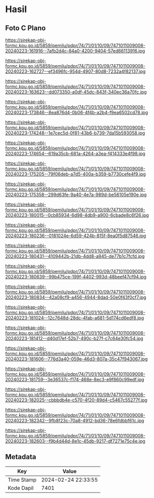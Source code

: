 # Hasil

## Foto C Plano

https://sirekap-obj-formc.kpu.go.id/5859/pemilu/pdpr/74/71/01/10/09/7471011009008-20240223-161916--7afb2d4c-84a0-4200-9404-57ed66113916.jpg

https://sirekap-obj-formc.kpu.go.id/5859/pemilu/pdpr/74/71/01/10/09/7471011009008-20240223-162727--ef3496fc-954d-4907-80d8-7232a4f82137.jpg

https://sirekap-obj-formc.kpu.go.id/5859/pemilu/pdpr/74/71/01/10/09/7471011009008-20240223-163623--dd073350-a0df-45dc-843f-340ec36a70fc.jpg

https://sirekap-obj-formc.kpu.go.id/5859/pemilu/pdpr/74/71/01/10/09/7471011009008-20240223-173846--8ea876d4-0b06-4f4b-a2b4-f9ea6502cd78.jpg

https://sirekap-obj-formc.kpu.go.id/5859/pemilu/pdpr/74/71/01/10/09/7471011009008-20240223-174248--1e7cec5d-0f81-43b6-b739-7da15b593058.jpg

https://sirekap-obj-formc.kpu.go.id/5859/pemilu/pdpr/74/71/01/10/09/7471011009008-20240223-174654--619a35cb-681a-4264-a3ea-f414333e4f98.jpg

https://sirekap-obj-formc.kpu.go.id/5859/pemilu/pdpr/74/71/01/10/09/7471011009008-20240223-175205--79f06deb-a7d5-400a-b359-b7730cefe4f9.jpg

https://sirekap-obj-formc.kpu.go.id/5859/pemilu/pdpr/74/71/01/10/09/7471011009008-20240223-175358--299d63fe-9a40-4e7a-989d-be56105e190e.jpg

https://sirekap-obj-formc.kpu.go.id/5859/pemilu/pdpr/74/71/01/10/09/7471011009008-20240223-180015--0cb85934-6d98-4db9-a900-6cbade8c6f26.jpg

https://sirekap-obj-formc.kpu.go.id/5859/pemilu/pdpr/74/71/01/10/09/7471011009008-20240223-180236--0181024e-6d59-424b-815f-8ea0f5d87546.jpg

https://sirekap-obj-formc.kpu.go.id/5859/pemilu/pdpr/74/71/01/10/09/7471011009008-20240223-180431--4109442b-21db-4dd8-a945-de77b1c7fcfd.jpg

https://sirekap-obj-formc.kpu.go.id/5859/pemilu/pdpr/74/71/01/10/09/7471011009008-20240223-180639--99b475ce-199f-4402-993d-48beef47cf94.jpg

https://sirekap-obj-formc.kpu.go.id/5859/pemilu/pdpr/74/71/01/10/09/7471011009008-20240223-180834--42a08cf9-a456-4944-8dad-50e0f43f0cf7.jpg

https://sirekap-obj-formc.kpu.go.id/5859/pemilu/pdpr/74/71/01/10/09/7471011009008-20240223-181024--12c7648d-28dc-4fab-a681-5d174cd6edf8.jpg

https://sirekap-obj-formc.kpu.go.id/5859/pemilu/pdpr/74/71/01/10/09/7471011009008-20240223-181412--d40d17ef-52b7-490c-b27f-c7c64e30fc54.jpg

https://sirekap-obj-formc.kpu.go.id/5859/pemilu/pdpr/74/71/01/10/09/7471011009008-20240223-181606--776d3a40-059e-46d3-807a-35c47f943067.jpg

https://sirekap-obj-formc.kpu.go.id/5859/pemilu/pdpr/74/71/01/10/09/7471011009008-20240223-181759--3e36537c-f174-468e-8ec3-e9f860c99edf.jpg

https://sirekap-obj-formc.kpu.go.id/5859/pemilu/pdpr/74/71/01/10/09/7471011009008-20240223-182025--cbbbdb4e-c570-4f20-89d4-c5467c55277f.jpg

https://sirekap-obj-formc.kpu.go.id/5859/pemilu/pdpr/74/71/01/10/09/7471011009008-20240223-182342--9fb8f23c-70a8-4912-bd36-78e6fdbbf61c.jpg

https://sirekap-obj-formc.kpu.go.id/5859/pemilu/pdpr/74/71/01/10/09/7471011009008-20240223-182603--f9b4d44d-8e1c-45db-9217-df7271e75c4e.jpg


## Metadata

| Key        | Value               |
| ---------- | ------------------- |
| Time Stamp | 2024-02-24 22:33:55 |
| Kode Dapil | 7401                |



